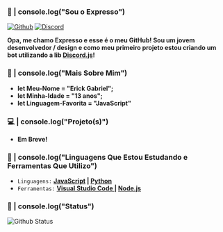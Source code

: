 ### 👋 | console.log("Sou o Expresso")
[![Github](https://img.shields.io/badge/-Github-000?style=flat&logo=Github&logoColor=white)](https://github.com/ExpressDeveloper) [![Discord](https://img.shields.io/badge/-Discord-7289da?style=flat&logo=Discord&logoColor=white)](https://discord.gg/Expresso#9170)

**Opa, me chamo Expresso e esse é o meu GitHub! Sou um jovem desenvolvedor / design e como meu primeiro projeto estou criando um bot utilizando a lib [Discord.js](https://discord.js.org/)!**

### 👤 | console.log("Mais Sobre Mim")
- **let Meu-Nome = "Erick Gabriel";**
- **let Minha-Idade = "13 anos";**
- **let Linguagem-Favorita = "JavaScript"**

### 💻 | console.log("Projeto(s)")
- **Em Breve!**

### 🔧 | console.log("Linguagens Que Estou Estudando e Ferramentas Que Utilizo")
- `Linguagens:` **[JavaScript](https://www.javascript.com/) | [Python](https://www.python.org/)**
- `Ferramentas:` **[Visual Studio Code ](https://visualstudio.microsoft.com/pt-br/) | [Node.js](https://nodejs.org/)**

### 📃 | console.log("Status")
![Github Status](https://github-readme-stats.vercel.app/api/?username=ExpressDeveloper&show_icons=true&title_color=fff&icon_color=FF0000&text_color=fffFFF&bg_color=151515)
<br>

